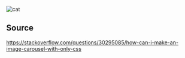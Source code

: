 ![cat](http://i.imgur.com/Pa41pnX.png)

## Source

https://stackoverflow.com/questions/30295085/how-can-i-make-an-image-carousel-with-only-css

